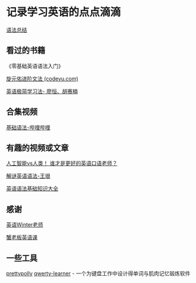 # 记录学习英语的点点滴滴

[语法总结](/grammar.md)

## 看过的书籍

《零基础英语语法入门》

[旋元佑进阶文法 (codeyu.com)](https://grammar.codeyu.com/)

[英语极简学习法- 廖恒、胡赛楠](https://weread.qq.com/web/bookDetail/b7732720813ab7b49g0185f7)

## 合集视频

[基础语法-哔哩哔哩]( https://b23.tv/QsTzdi5)

## 有趣的视频或文章

[人工智能vs人类！ 谁才是更好的英语口语老师？](https://b23.tv/TxqE7ZN)

[解谜英语语法-王垠](http://www.yinwang.org/blog-cn/2018/11/23/grammar)

[英语语法基础知识大全](https://zhuanlan.zhihu.com/p/400448345)

## 感谢

[英语Winter老师](https://space.bilibili.com/1122933332)

[蟹老板英语课](https://b23.tv/Z74alPb)

## 一些工具

[prettypolly](https://www.prettypolly.app/)
[qwerty-learner](https://qwerty.kaiyi.cool/) - 一个为键盘工作中设计得单词与肌肉记忆锻炼软件

